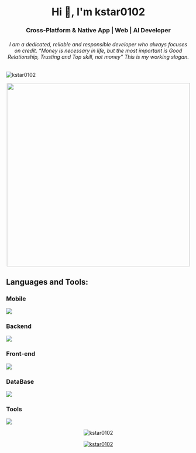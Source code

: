 
<h1 align="center">Hi 👋, I'm kstar0102</h1>
<h3 align="center">Cross-Platform & Native App | Web | AI Developer</h3>
<h6 align="center">I am a dedicated, reliable and responsible developer who always focuses on credit.
“Money is necessary in life, but the most important is Good Relationship, 
Trusting and Top skill, not money” This is my working slogan.</h6>
<p align="left"> <img src="https://komarev.com/ghpvc/?username=kstar0102&label=Profile%20views&color=0e75b6&style=flat" alt="kstar0102" /> </p>
<div align="center" dir="auto">
<img src="https://5.imimg.com/data5/TR/OQ/MY-24528926/mobile-app-development-services-500x500.jpg" height="500" style="max-width: 100%; display: inline-block;" data-target="animated-image.originalImage">
</div>
<h2 align="left">Languages and Tools:</h2>
<h3 align="left">Mobile</h3>
<p align="left">
  <a href="https://skillicons.dev">
    <img src="https://skillicons.dev/icons?i=androidstudio,react,flutter,swift,kotlin,java" />
  </a>
</p>
<h3 align="left">Backend</h3>
<p align="left">
  <a href="https://skillicons.dev">
    <img src="https://skillicons.dev/icons?i=dotnet,cs,express,flask,laravel,nextjs,nestjs,nodejs,php,py,symfony,wordpress,django,fastapi" />
  </a>
</p>
<h3 align="left">Front-end</h3>
<p align="left">
  <a href="https://skillicons.dev">
    <img src="https://skillicons.dev/icons?i=angular,bootstrap,css,html,js,jquery,react,sass,vue" />
  </a>
</p>
<h3 align="left">DataBase</h3>
<p align="left">
  <a href="https://skillicons.dev">
    <img src="https://skillicons.dev/icons?i=firebase,graphql,mongodb,mysql,postgres,sqlite" />
  </a>
</p>
<h3 align="left">Tools</h3>
<p align="left"> 
  <a href="https://skillicons.dev">
    <img src="https://skillicons.dev/icons?i=azure,docker,figma,github,gitlab,nginx,postman,visualstudio,vscode,xd" />
  </a>
</p>

<div align="center">
<p><img align="center" src="https://github-readme-streak-stats.herokuapp.com/?user=kstar0102&" alt="kstar0102" /></p>
</div>

<p align="center"> <a href="https://github.com/ryo-ma/github-profile-trophy"><img src="https://github-profile-trophy.vercel.app/?username=kstar0102" alt="kstar0102" /></a> </p>
